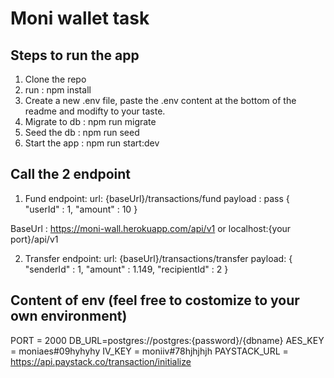 # Moni wallet task

## Steps to run the app
1. Clone the repo
2. run : npm install
3. Create a new .env file, paste the .env content at the bottom of the readme and modifty to your taste.
4. Migrate to db : npm run migrate
5. Seed the db : npm run seed
6. Start the app : npm run start:dev

## Call the 2 endpoint
1. Fund endpoint:
url: {baseUrl}/transactions/fund
payload : 
pass {
    "userId" : 1,
    "amount" : 10
}

BaseUrl : https://moni-wall.herokuapp.com/api/v1 or localhost:{your port}/api/v1

2. Transfer endpoint:
url: {baseUrl}/transactions/transfer
payload:
{
    "senderId" : 1,
    "amount" : 1.149,
    "recipientId" : 2
}

## Content of env (feel free to costomize to your own environment)
PORT = 2000
DB_URL=postgres://postgres:{password}/{dbname}
AES_KEY = moniaes#09hyhyhy
IV_KEY = moniiv#78hjhjhjh
PAYSTACK_URL = https://api.paystack.co/transaction/initialize
